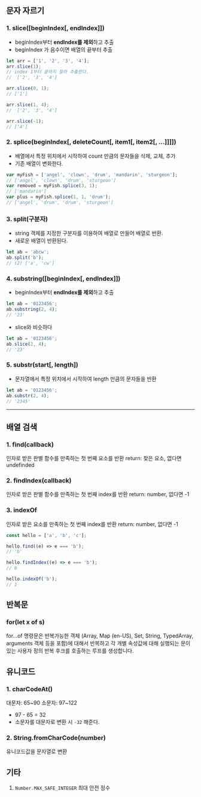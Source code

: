 ## 문자 자르기

### 1. slice([beginIndex[, endIndex]])

- beginIndex부터 **endIndex를 제외**하고 추출
- beginIndex 가 음수이면 배열의 끝부터 추출

```js
let arr = ['1', '2', '3', '4'];
arr.slice(1);
// index 1부터 끝까지 잘라 추출한다.
//  ['2', '3', '4']

arr.slice(0, 1);
// ['1']

arr.slice(1, 4);
//  ['2', '3', '4']

arr.slice(-1);
// ['4']
```

### 2. splice(beginIndex[, deleteCount[, item1[, item2[, ...]]]])

- 배열에서 특정 위치에서 시작하여 count 만큼의 문자들을 삭제, 교체, 추가
- 기존 배열이 변화한다.

```js
var myFish = ['angel', 'clown', 'drum', 'mandarin', 'sturgeon'];
// ['angel', 'clown', 'drum', 'sturgeon']
var removed = myFish.splice(3, 1);
// ['mandarin']
var plus = myFish.splice(1, 1, 'drum');
// ['angel', 'drum', 'drum', 'sturgeon']
```

### 3. split(구분자)

- string 객체를 지정한 구분자를 이용하여 배열로 만들어 배열로 반환.
- 새로운 배열이 반환된다.

```js
let ab = 'abcw';
ab.split('b');
// (2) ['a', 'cw']
```

### 4. substring([beginIndex[, endIndex]])

- beginIndex부터 **endIndex를 제외**하고 추출

```js
let ab = '0123456';
ab.substring(2, 4);
// '23'
```

- slice와 비슷하다

```js
let ab = '0123456';
ab.slice(2, 4);
// '23'
```

### 5. substr(start[, length])

- 문자열에서 특정 위치에서 시작하여 length 만큼의 문자들을 반환

```js
let ab = '0123456';
ab.substr(2, 4);
// '2345'
```

---

## 배열 검색

### 1. find(callback)

인자로 받은 판별 함수를 만족하는 첫 번째 요소를 반환
return: 찾은 요소, 없다면 undefinded

### 2. findIndex(callback)

인자로 받은 판별 함수를 만족하는 첫 번째 index를 반환
return: number, 없다면 -1

### 3. indexOf

인자로 받은 요소를 만족하는 첫 번째 index를 반환
return: number, 없다면 -1

```js
const hello = ['a', 'b', 'c'];

hello.find((e) => e === 'b');
// 'b'

hello.findIndex((e) => e === 'b');
// 0

hello.indexOf('b');
// 1
```

## 반복문

### for(let x of s)

for...of 명령문은 반복가능한 객체 (Array, Map (en-US), Set, String, TypedArray, arguments 객체 등을 포함)에 대해서 반복하고 각 개별 속성값에 대해 실행되는 문이 있는 사용자 정의 반복 후크를 호출하는 루프를 생성합니다.

## 유니코드

### 1. charCodeAt()

대문자: 65~90
소문자: 97~122

- 97 - 65 = 32
- 소문자를 대문자로 변환 시 `-32` 해준다.

### 2. String.fromCharCode(number)

유니코드값을 문자열로 변환

## 기타

1. `Number.MAX_SAFE_INTEGER`
   최대 안전 정수
